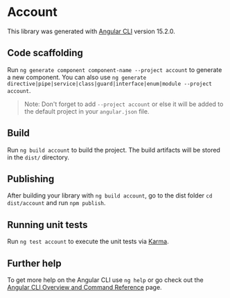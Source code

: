 # Account

This library was generated with [Angular CLI](https://github.com/angular/angular-cli) version 15.2.0.

## Code scaffolding

Run `ng generate component component-name --project account` to generate a new component. You can also use `ng generate directive|pipe|service|class|guard|interface|enum|module --project account`.
> Note: Don't forget to add `--project account` or else it will be added to the default project in your `angular.json` file. 

## Build

Run `ng build account` to build the project. The build artifacts will be stored in the `dist/` directory.

## Publishing

After building your library with `ng build account`, go to the dist folder `cd dist/account` and run `npm publish`.

## Running unit tests

Run `ng test account` to execute the unit tests via [Karma](https://karma-runner.github.io).

## Further help

To get more help on the Angular CLI use `ng help` or go check out the [Angular CLI Overview and Command Reference](https://angular.io/cli) page.
